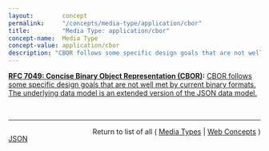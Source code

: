 ```yaml
---
layout:        concept
permalink:     "/concepts/media-type/application/cbor"
title:         "Media Type: application/cbor"
concept-name:  Media Type
concept-value: application/cbor
description: "CBOR follows some specific design goals that are not well met by current binary formats. The underlying data model is an extended version of the JSON data model."
---
```


**[RFC 7049: Concise Binary Object Representation (CBOR)](/specs/IETF/RFC/7049 "The Concise Binary Object Representation (CBOR) is a data format whose design goals include the possibility of extremely small code size, fairly small message size, and extensibility without the need for version negotiation. These design goals make it different from earlier binary serializations such as ASN.1 and MessagePack."):** [CBOR follows some specific design goals that are not well met by current binary formats. The underlying data model is an extended version of the JSON data model.](http://tools.ietf.org/html/rfc7049#section-1 "Read documentation for Media Type &#34;application/cbor&#34;")

<br/>
<hr/>

<p style="float : left"><a href="./application/cbor.json" title="JSON representing this particular Web Concept value">JSON</a></p>
<p style="text-align: right">Return to list of all ( <a href="../media-types">Media Types</a> | <a href="../">Web Concepts</a> )</p>
